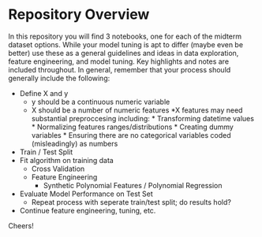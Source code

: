 
# Repository Overview

In this repository you will find 3 notebooks, one for each of the midterm dataset options. While your model tuning is apt to differ (maybe even be better) use these as a general guidelines and ideas in data exploration, feature engineering, and model tuning. Key highlights and notes are included throughout. In general, remember that your process should generally include the following: 

* Define X and y
    * y should be a continuous numeric variable
    * X should be a number of numeric features
        *X features may need substantial preproccesing including:
            * Transforming datetime values
            * Normalizing features ranges/distributions
            * Creating dummy variables
            * Ensuring there are no categorical variables coded (misleadingly) as numbers
* Train / Test Split
* Fit algorithm on training data
    * Cross Validation
    * Feature Engineering
        * Synthetic Polynomial Features / Polynomial Regression
* Evaluate Model Performance on Test Set
    * Repeat process with seperate train/test split; do results hold?
* Continue feature engineering, tuning, etc.

Cheers!
